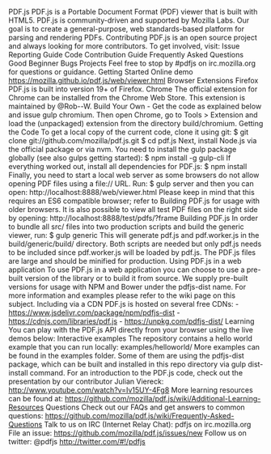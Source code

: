 PDF.js PDF.js is a Portable Document Format (PDF) viewer that is built with HTML5. PDF.js is community-driven and supported by Mozilla Labs. Our goal is to create a general-purpose, web standards-based platform for parsing and rendering PDFs. Contributing PDF.js is an open source project and always looking for more contributors. To get involved, visit: Issue Reporting Guide Code Contribution Guide Frequently Asked Questions Good Beginner Bugs Projects Feel free to stop by #pdfjs on irc.mozilla.org for questions or guidance. Getting Started Online demo https://mozilla.github.io/pdf.js/web/viewer.html Browser Extensions Firefox PDF.js is built into version 19+ of Firefox. Chrome The official extension for Chrome can be installed from the Chrome Web Store. This extension is maintained by @Rob--W. Build Your Own - Get the code as explained below and issue gulp chromium. Then open Chrome, go to Tools > Extension and load the (unpackaged) extension from the directory build/chromium. Getting the Code To get a local copy of the current code, clone it using git: $ git clone git://github.com/mozilla/pdf.js.git $ cd pdf.js Next, install Node.js via the official package or via nvm. You need to install the gulp package globally (see also gulps getting started): $ npm install -g gulp-cli If everything worked out, install all dependencies for PDF.js: $ npm install Finally, you need to start a local web server as some browsers do not allow opening PDF files using a file:// URL. Run: $ gulp server and then you can open: http://localhost:8888/web/viewer.html Please keep in mind that this requires an ES6 compatible browser; refer to Building PDF.js for usage with older browsers. It is also possible to view all test PDF files on the right side by opening: http://localhost:8888/test/pdfs/?frame Building PDF.js In order to bundle all src/ files into two production scripts and build the generic viewer, run: $ gulp generic This will generate pdf.js and pdf.worker.js in the build/generic/build/ directory. Both scripts are needed but only pdf.js needs to be included since pdf.worker.js will be loaded by pdf.js. The PDF.js files are large and should be minified for production. Using PDF.js in a web application To use PDF.js in a web application you can choose to use a pre-built version of the library or to build it from source. We supply pre-built versions for usage with NPM and Bower under the pdfjs-dist name. For more information and examples please refer to the wiki page on this subject. Including via a CDN PDF.js is hosted on several free CDNs: - https://www.jsdelivr.com/package/npm/pdfjs-dist - https://cdnjs.com/libraries/pdf.js - https://unpkg.com/pdfjs-dist/ Learning You can play with the PDF.js API directly from your browser using the live demos below: Interactive examples The repository contains a hello world example that you can run locally: examples/helloworld/ More examples can be found in the examples folder. Some of them are using the pdfjs-dist package, which can be built and installed in this repo directory via gulp dist-install command. For an introduction to the PDF.js code, check out the presentation by our contributor Julian Viereck: http://www.youtube.com/watch?v=Iv15UY-4Fg8 More learning resources can be found at: https://github.com/mozilla/pdf.js/wiki/Additional-Learning-Resources Questions Check out our FAQs and get answers to common questions: https://github.com/mozilla/pdf.js/wiki/Frequently-Asked-Questions Talk to us on IRC (Internet Relay Chat): pdfjs on irc.mozilla.org File an issue: https://github.com/mozilla/pdf.js/issues/new Follow us on twitter: @pdfjs http://twitter.com/#!/pdfjs